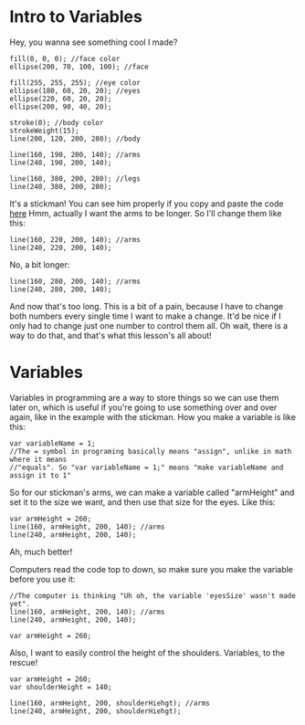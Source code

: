 # Intro to Variables
Hey, you wanna see something cool I made?
```
fill(0, 0, 0); //face color
ellipse(200, 70, 100, 100); //face

fill(255, 255, 255); //eye color
ellipse(180, 60, 20, 20); //eyes
ellipse(220, 60, 20, 20);
ellipse(200, 90, 40, 20);

stroke(0); //body color
strokeWeight(15);
line(200, 120, 200, 280); //body

line(160, 190, 200, 140); //arms
line(240, 190, 200, 140);

line(160, 380, 200, 280); //legs
line(240, 380, 200, 280);
```
It's a stickman! You can see him properly if you copy and paste the code [here](https://vxsacademy.org/computer-programming/new/pjs)
Hmm, actually I want the arms to be longer. So I'll change them like this:
```
line(160, 220, 200, 140); //arms
line(240, 220, 200, 140);
```
No, a bit longer:
```
line(160, 280, 200, 140); //arms
line(240, 280, 200, 140);
```
And now that's too long. This is a bit of a pain, because I have to change both
numbers every single time I want to make a change. It'd be nice if I only had
to change just one number to control them all. Oh wait, there is a way to do
that, and that's what this lesson's all about!

# Variables
Variables in programming are a way to store things so we can use them later on,
which is useful if you're going to use something over and over again, like in
the example with the stickman. How you make a variable is like this:
```
var variableName = 1;
//The = symbol in programing basically means "assign", unlike in math where it means
//"equals". So "var variableName = 1;" means "make variableName and assign it to 1"
```
So for our stickman's arms, we can make a variable called "armHeight" and set it to
the size we want, and then use that size for the eyes. Like this:
```
var armHeight = 260;
line(160, armHeight, 200, 140); //arms
line(240, armHeight, 200, 140);
```
Ah, much better!

Computers read the code top to down, so make sure you make the variable before
you use it:
```
//The computer is thinking "Uh oh, the variable 'eyesSize' wasn't made yet".
line(160, armHeight, 200, 140); //arms
line(240, armHeight, 200, 140);

var armHeight = 260;
```

Also, I want to easily control the height of the shoulders. Variables, to the rescue!
```
var armHeight = 260;
var shoulderHeight = 140;

line(160, armHeight, 200, shoulderHiehgt); //arms
line(240, armHeight, 200, shoulderHiehgt);
```

